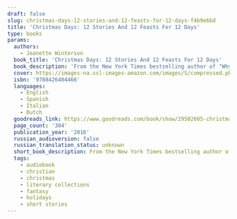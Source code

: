 ```yaml
---
draft: false
slug: christmas-days-12-stories-and-12-feasts-for-12-days-f4b9e6bd
title: 'Christmas Days: 12 Stories And 12 Feasts For 12 Days'
type: books
params:
  authors:
    - Jeanette Winterson
  book_title: 'Christmas Days: 12 Stories And 12 Feasts For 12 Days'
  book_description: 'From the New York Times bestselling author of "Why Be Happy When You Could Be Normal?" comes an enchanting collection of stories for the holiday season.For years Jeanette Winterson has loved writing a new story at Christmas time and here she brings together twelve of her brilliantly imaginative, funny and bold tales. For the Twelve Days of Christmas—a time of celebration, sharing, and giving—she offers these twelve plus one: a personal story of her own Christmas memories. These tales give the reader a portal into the spirit of the season, where time slows down and magic starts to happen. From trees with mysterious powers to a tinsel baby that talks, philosophical fairies to flying dogs, a haunted house and a disappearing train, Winterson’s innovative stories encompass the childlike and spooky wonder of Christmas. Perfect for reading by the fire with loved ones, or while traveling home for the holidays. Enjoy the season of peace and goodwill, mystery, and a little bit of magic courtesy of one of our most fearless and accomplished writers.'
  cover: https://images-na.ssl-images-amazon.com/images/S/compressed.photo.goodreads.com/books/1475304381i/29502605.jpg
  isbn: '9788426404466'
  languages:
    - English
    - Spanish
    - Italian
    - Dutch
  goodreads_link: https://www.goodreads.com/book/show/29502605-christmas-days
  page_count: '304'
  publication_year: '2016'
  russian_audioversion: false
  russian_translation_status: unknown
  short_book_description: From the New York Times bestselling author of "Why Be Happy When You Could Be Normal?" comes an enchanting collection of stories for the holiday season.For years Jeanette Winterson has loved...
  tags:
    - audiobook
    - christian
    - christmas
    - literary collections
    - fantasy
    - holidays
    - short stories
---
```

